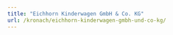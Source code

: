 ```yaml
---
title: "Eichhorn Kinderwagen GmbH & Co. KG"
url: /kronach/eichhorn-kinderwagen-gmbh-und-co-kg/
---
```

